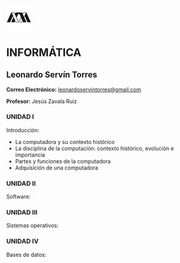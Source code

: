 <img src="Images/UAM Logo PNG.png" alt="UAM I" width="13%"/>

# INFORMÁTICA
## Leonardo Servín Torres
**Correo Electrónico:** leonardoservintorres@gmail.com

**Profesor:** Jesús Zavala Ruíz

### UNIDAD I
Introducción:
- La computadora y su contexto histórico
- La disciplina de la computación: contexto histórico, evolución e importancia
- Partes y funciones de la computadora
- Adquisición de una computadora

### UNIDAD II
Software:

### UNIDAD III
Sistemas operativos:

### UNIDAD IV
Bases de datos: 
